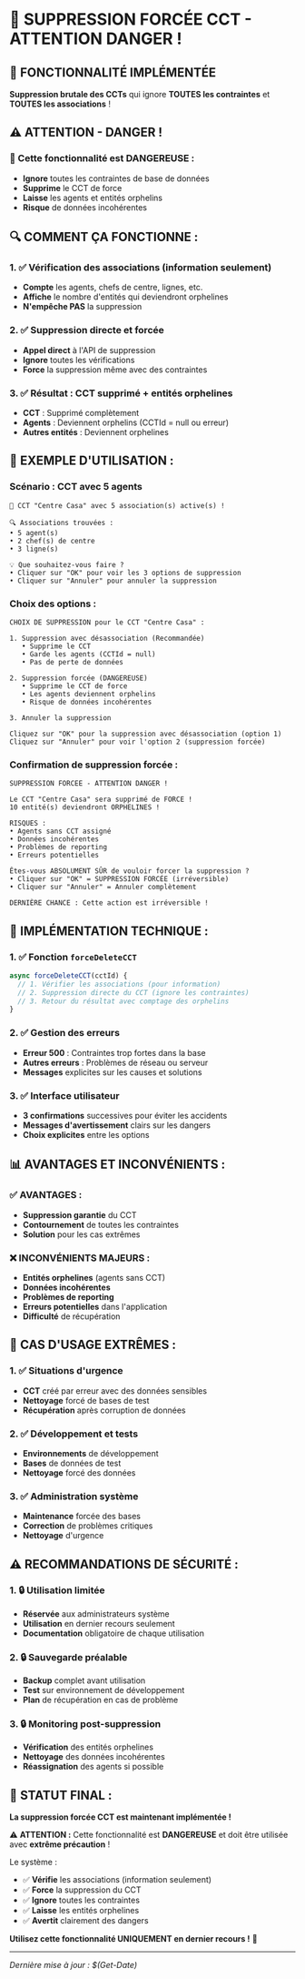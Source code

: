 # 🚨 SUPPRESSION FORCÉE CCT - ATTENTION DANGER !

## 🎯 **FONCTIONNALITÉ IMPLÉMENTÉE**

**Suppression brutale des CCTs** qui ignore **TOUTES les contraintes** et **TOUTES les associations** !

## ⚠️ **ATTENTION - DANGER !**

### **🚨 Cette fonctionnalité est DANGEREUSE :**
- **Ignore** toutes les contraintes de base de données
- **Supprime** le CCT de force
- **Laisse** les agents et entités orphelins
- **Risque** de données incohérentes

## 🔍 **COMMENT ÇA FONCTIONNE :**

### **1. ✅ Vérification des associations (information seulement)**
- **Compte** les agents, chefs de centre, lignes, etc.
- **Affiche** le nombre d'entités qui deviendront orphelines
- **N'empêche PAS** la suppression

### **2. ✅ Suppression directe et forcée**
- **Appel direct** à l'API de suppression
- **Ignore** toutes les vérifications
- **Force** la suppression même avec des contraintes

### **3. ✅ Résultat : CCT supprimé + entités orphelines**
- **CCT** : Supprimé complètement
- **Agents** : Deviennent orphelins (CCTId = null ou erreur)
- **Autres entités** : Deviennent orphelines

## 🧪 **EXEMPLE D'UTILISATION :**

### **Scénario : CCT avec 5 agents**
```
🚨 CCT "Centre Casa" avec 5 association(s) active(s) !

🔍 Associations trouvées :
• 5 agent(s)
• 2 chef(s) de centre
• 3 ligne(s)

💡 Que souhaitez-vous faire ?
• Cliquer sur "OK" pour voir les 3 options de suppression
• Cliquer sur "Annuler" pour annuler la suppression
```

### **Choix des options :**
```
CHOIX DE SUPPRESSION pour le CCT "Centre Casa" :

1. Suppression avec désassociation (Recommandée)
   • Supprime le CCT
   • Garde les agents (CCTId = null)
   • Pas de perte de données

2. Suppression forcée (DANGEREUSE)
   • Supprime le CCT de force
   • Les agents deviennent orphelins
   • Risque de données incohérentes

3. Annuler la suppression

Cliquez sur "OK" pour la suppression avec désassociation (option 1)
Cliquez sur "Annuler" pour voir l'option 2 (suppression forcée)
```

### **Confirmation de suppression forcée :**
```
SUPPRESSION FORCEE - ATTENTION DANGER !

Le CCT "Centre Casa" sera supprimé de FORCE !
10 entité(s) deviendront ORPHELINES !

RISQUES :
• Agents sans CCT assigné
• Données incohérentes
• Problèmes de reporting
• Erreurs potentielles

Êtes-vous ABSOLUMENT SÛR de vouloir forcer la suppression ?
• Cliquer sur "OK" = SUPPRESSION FORCÉE (irréversible)
• Cliquer sur "Annuler" = Annuler complètement

DERNIÈRE CHANCE : Cette action est irréversible !
```

## 🔧 **IMPLÉMENTATION TECHNIQUE :**

### **1. ✅ Fonction `forceDeleteCCT`**
```javascript
async forceDeleteCCT(cctId) {
  // 1. Vérifier les associations (pour information)
  // 2. Suppression directe du CCT (ignore les contraintes)
  // 3. Retour du résultat avec comptage des orphelins
}
```

### **2. ✅ Gestion des erreurs**
- **Erreur 500** : Contraintes trop fortes dans la base
- **Autres erreurs** : Problèmes de réseau ou serveur
- **Messages** explicites sur les causes et solutions

### **3. ✅ Interface utilisateur**
- **3 confirmations** successives pour éviter les accidents
- **Messages d'avertissement** clairs sur les dangers
- **Choix explicites** entre les options

## 📊 **AVANTAGES ET INCONVÉNIENTS :**

### **✅ AVANTAGES :**
- **Suppression garantie** du CCT
- **Contournement** de toutes les contraintes
- **Solution** pour les cas extrêmes

### **❌ INCONVÉNIENTS MAJEURS :**
- **Entités orphelines** (agents sans CCT)
- **Données incohérentes**
- **Problèmes de reporting**
- **Erreurs potentielles** dans l'application
- **Difficulté** de récupération

## 🚨 **CAS D'USAGE EXTRÊMES :**

### **1. ✅ Situations d'urgence**
- **CCT** créé par erreur avec des données sensibles
- **Nettoyage** forcé de bases de test
- **Récupération** après corruption de données

### **2. ✅ Développement et tests**
- **Environnements** de développement
- **Bases** de données de test
- **Nettoyage** forcé des données

### **3. ✅ Administration système**
- **Maintenance** forcée des bases
- **Correction** de problèmes critiques
- **Nettoyage** d'urgence

## ⚠️ **RECOMMANDATIONS DE SÉCURITÉ :**

### **1. 🔒 Utilisation limitée**
- **Réservée** aux administrateurs système
- **Utilisation** en dernier recours seulement
- **Documentation** obligatoire de chaque utilisation

### **2. 🔒 Sauvegarde préalable**
- **Backup** complet avant utilisation
- **Test** sur environnement de développement
- **Plan** de récupération en cas de problème

### **3. 🔒 Monitoring post-suppression**
- **Vérification** des entités orphelines
- **Nettoyage** des données incohérentes
- **Réassignation** des agents si possible

## 🚀 **STATUT FINAL :**

**La suppression forcée CCT est maintenant implémentée !**

⚠️ **ATTENTION :** Cette fonctionnalité est **DANGEREUSE** et doit être utilisée avec **extrême précaution** !

Le système :
- ✅ **Vérifie** les associations (information seulement)
- ✅ **Force** la suppression du CCT
- ✅ **Ignore** toutes les contraintes
- ✅ **Laisse** les entités orphelines
- ✅ **Avertit** clairement des dangers

**Utilisez cette fonctionnalité UNIQUEMENT en dernier recours !** 🚨

---

*Dernière mise à jour : $(Get-Date)*








